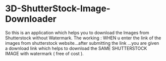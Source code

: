 # 3D-ShutterStock-Image-Downloader
So this is an application which helps you to download the Images from Shutterstock without Watermark.
The working : WHEN u enter the link of the images from shutterstock website...after submitting the link ...you are given a download link which helps to download the SAME SHUTTERSTOCK IMAGE with watermark ( free of cost ).
